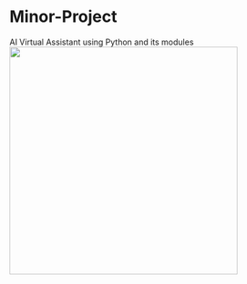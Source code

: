 # Minor-Project
AI Virtual Assistant using Python and its modules
<br>
<a href="https://github1s.com/mdfaisalkhan/Minor-Project"><img src="https://cdn.dribbble.com/users/2011679/screenshots/5816471/____2.gif" height='400' width='400' alt=""></a>
